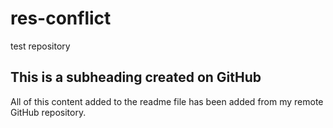 # res-conflict
test repository

## This is a subheading created on GitHub

  All of this content added to the readme file has been added from my remote GitHub repository.
